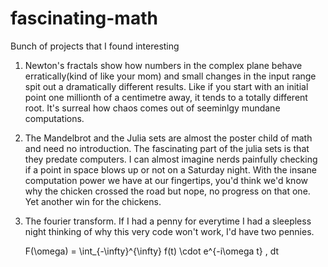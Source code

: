 # fascinating-math
Bunch of projects that I found interesting 
1) Newton's fractals show how numbers in the complex plane behave erratically(kind of like your mom) and small changes in the input range spit out a dramatically different results. Like if you start with an initial point one millionth of a centimetre away, it tends to a totally different root. It's surreal how chaos comes out of seeminlgy mundane computations.

2) The Mandelbrot and the Julia sets are almost the poster child of math and need no introduction. The fascinating part of the julia sets is that they predate computers. I can almost imagine nerds painfully checking if a point in space blows up or not on a Saturday night. With the insane computation power we have at our fingertips, you'd think we'd know why the chicken crossed the road but nope, no progress on that one. Yet another win for the chickens. 

3) The fourier transform. If I had a penny for everytime I had a sleepless night thinking of why this very code won't work, I'd have two pennies. 

    F(\omega) = \int_{-\infty}^{\infty} f(t) \cdot e^{-i\omega t} \, dt


